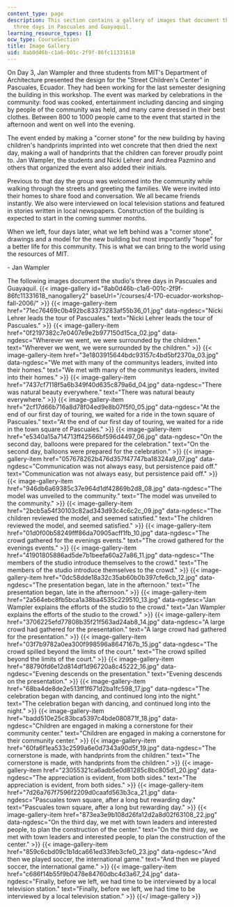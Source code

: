 ```yaml
---
content_type: page
description: This section contains a gallery of images that document the studio's
  three days in Pascuales and Guayaquil.
learning_resource_types: []
ocw_type: CourseSection
title: Image Gallery
uid: 8ab0d46b-c1a6-001c-2f9f-86fc11331618
---
```


On Day 3, Jan Wampler and three students from MIT's Department of Architecture presented the design for the "Street Children's Center" in Pascuales, Ecuador. They had been working for the last semester designing the building in this workshop. The event was marked by celebrations in the community: food was cooked, entertainment including dancing and singing by people of the community was held, and many came dressed in their best clothes. Between 800 to 1000 people came to the event that started in the afternoon and went on well into the evening.

The event ended by making a "corner stone" for the new building by having children's handprints imprinted into wet concrete that then dried the next day, making a wall of handprints that the children can forever proudly point to. Jan Wampler, the students and Nicki Lehrer and Andrea Pazmino and others that organized the event also added their initials.

Previous to that day the group was welcomed into the community while walking through the streets and greeting the families. We were invited into their homes to share food and conversation. We all became friends instantly. We also were interviewed on local television stations and featured in stories written in local newspapers. Construction of the building is expected to start in the coming summer months.

When we left, four days later, what we left behind was a "corner stone", drawings and a model for the new building but most importantly "hope" for a better life for this community. This is what we can bring to the world using the resources of MIT.

\- Jan Wampler

The following images document the studio's three days in Pascuales and Guayaquil.
{{< image-gallery id="8ab0d46b-c1a6-001c-2f9f-86fc11331618_nanogallery2" baseUrl="/courses/4-170-ecuador-workshop-fall-2006/" >}}
{{< image-gallery-item href="71ec76469c0b492bc83373283af55b36_01.jpg" data-ngdesc="Nicki Lehrer leads the tour of Pascuales." text="Nicki Lehrer leads the tour of Pascuales." >}}
{{< image-gallery-item href="0f2197382c7e0407e9e2b977150d15ca_02.jpg" data-ngdesc="Wherever we went, we were surrounded by the children." text="Wherever we went, we were surrounded by the children." >}}
{{< image-gallery-item href="3e1803915644bdc93157c4bd5bf2370a_03.jpg" data-ngdesc="We met with many of the communitys leaders, invited into their homes." text="We met with many of the communitys leaders, invited into their homes." >}}
{{< image-gallery-item href="7437cf7118f5a6b349f40d635c879a6d_04.jpg" data-ngdesc="There was natural beauty everywhere." text="There was natural beauty everywhere." >}}
{{< image-gallery-item href="2cf17d66b716a8d78f04ed9e8b07f5f0_05.jpg" data-ngdesc="At the end of our first day of touring, we waited for a ride in the town square of Pascuales." text="At the end of our first day of touring, we waited for a ride in the town square of Pascuales." >}}
{{< image-gallery-item href="e5340a15a714713ff42566bf596d4497_06.jpg" data-ngdesc="On the second day, balloons were prepared for the celebration." text="On the second day, balloons were prepared for the celebration." >}}
{{< image-gallery-item href="057678262b476d357f47747ba18324a9_07.jpg" data-ngdesc="Communication was not always easy, but persistence paid off." text="Communication was not always easy, but persistence paid off." >}}
{{< image-gallery-item href="946db6a69385c37e964d1df42869b2d8_08.jpg" data-ngdesc="The model was unveiled to the community." text="The model was unveiled to the community." >}}
{{< image-gallery-item href="2bcb5a54f30103c82ad343d93c4c6c2c_09.jpg" data-ngdesc="The children reviewed the model, and seemed satisfied." text="The children reviewed the model, and seemed satisfied." >}}
{{< image-gallery-item href="01d0f00b58249fff86da70905acff1fb_10.jpg" data-ngdesc="The crowd gathered for the evenings events." text="The crowd gathered for the evenings events." >}}
{{< image-gallery-item href="41901805886ad5de7b1beefa60a27a86_11.jpg" data-ngdesc="The members of the studio introduce themselves to the crowd." text="The members of the studio introduce themselves to the crowd." >}}
{{< image-gallery-item href="0dc58dde18a32c35ab60b0b397cfe6cb_12.jpg" data-ngdesc="The presentation began, late in the afternoon." text="The presentation began, late in the afternoon." >}}
{{< image-gallery-item href="2a564ebc8fb5bca1a38ba4535c229510_13.jpg" data-ngdesc="Jan Wampler explains the efforts of the studio to the crowd." text="Jan Wampler explains the efforts of the studio to the crowd." >}}
{{< image-gallery-item href="3706225efd77808b35f21f563ad24ab8_14.jpg" data-ngdesc="A large crowd had gathered for the presentation." text="A large crowd had gathered for the presentation." >}}
{{< image-gallery-item href="03f7b9782a0ea300f998596a8647167b_15.jpg" data-ngdesc="The crowd spilled beyond the limits of the court." text="The crowd spilled beyond the limits of the court." >}}
{{< image-gallery-item href="88790fd6e12d814df1d96720a8c45222_16.jpg" data-ngdesc="Evening descends on the presentation." text="Evening descends on the presentation." >}}
{{< image-gallery-item href="68ba4de8de2e513ff1f671d2ba1fc598_17.jpg" data-ngdesc="The celebration began with dancing, and continued long into the night." text="The celebration began with dancing, and continued long into the night." >}}
{{< image-gallery-item href="badd510e25c83bca5397c4bde080871f_18.jpg" data-ngdesc="Children are engaged in making a cornerstone for their community center." text="Children are engaged in making a cornerstone for their community center." >}}
{{< image-gallery-item href="60fa6f1ea533c2599a6e0d7343a90d5f_19.jpg" data-ngdesc="The cornerstone is made, with handprints from the children." text="The cornerstone is made, with handprints from the children." >}}
{{< image-gallery-item href="23055321ca6adb5e0d81285c8bc805d1_20.jpg" data-ngdesc="The appreciation is evident, from both sides." text="The appreciation is evident, from both sides." >}}
{{< image-gallery-item href="7d26a767f7596f2209d0caafd563b3ca_21.jpg" data-ngdesc="Pascuales town square, after a long but rewarding day." text="Pascuales town square, after a long but rewarding day." >}}
{{< image-gallery-item href="873ea3e9b108d26fa12d2a8d02f63108_22.jpg" data-ngdesc="On the third day, we met with town leaders and interested people, to plan the construction of the center." text="On the third day, we met with town leaders and interested people, to plan the construction of the center." >}}
{{< image-gallery-item href="859c6cbd09c1b1dca661ed33feb3cfe0_23.jpg" data-ngdesc="And then we played soccer, the international game." text="And then we played soccer, the international game." >}}
{{< image-gallery-item href="c686f14b55f9b0478e84760dbc4d3a67_24.jpg" data-ngdesc="Finally, before we left, we had time to be interviewed by a local television station." text="Finally, before we left, we had time to be interviewed by a local television station." >}}
{{</ image-gallery >}}